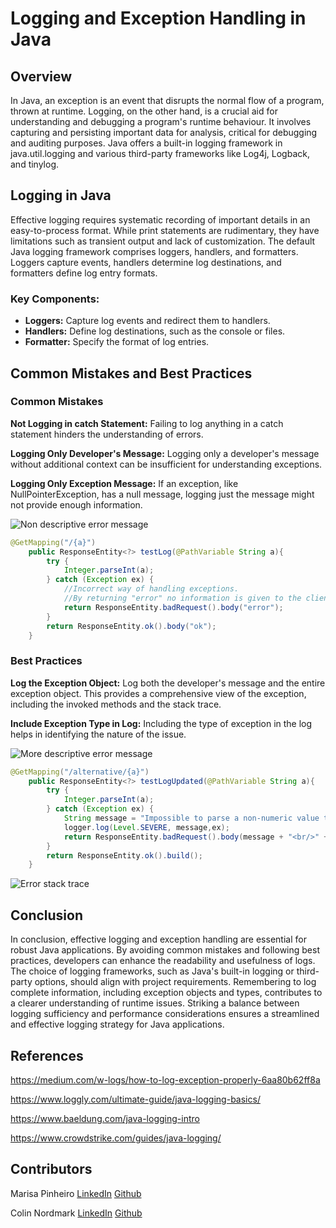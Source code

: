 # Logging and Exception Handling in Java

## Overview
In Java, an exception is an event that disrupts the normal flow of a program, thrown at runtime. Logging, on the other hand, is a crucial aid for understanding and debugging a program's runtime behaviour. It involves capturing and persisting important data for analysis, critical for debugging and auditing purposes. Java offers a built-in logging framework in java.util.logging and various third-party frameworks like Log4j, Logback, and tinylog.

## Logging in Java
Effective logging requires systematic recording of important details in an easy-to-process format. While print statements are rudimentary, they have limitations such as transient output and lack of customization. The default Java logging framework comprises loggers, handlers, and formatters. Loggers capture events, handlers determine log destinations, and formatters define log entry formats.


### Key Components:

- **Loggers:** Capture log events and redirect them to handlers.
- **Handlers:** Define log destinations, such as the console or files.
- **Formatter:** Specify the format of log entries.

## Common Mistakes and Best Practices

### Common Mistakes
**Not Logging in catch Statement:** Failing to log anything in a catch statement hinders the understanding of errors.

**Logging Only Developer's Message:** Logging only a developer's message without additional context can be insufficient for understanding exceptions.

**Logging Only Exception Message:** If an exception, like NullPointerException, has a null message, logging just the message might not provide enough information.


![Non descriptive error message](https://dev-to-uploads.s3.amazonaws.com/uploads/articles/4c3q2fllskp1npcybr3u.png)

```java
@GetMapping("/{a}")
    public ResponseEntity<?> testLog(@PathVariable String a){
        try {
            Integer.parseInt(a);
        } catch (Exception ex) {
            //Incorrect way of handling exceptions.
            //By returning "error" no information is given to the client.
            return ResponseEntity.badRequest().body("error");
        }
        return ResponseEntity.ok().body("ok");
    }
```

### Best Practices
**Log the Exception Object:** Log both the developer's message and the entire exception object. This provides a comprehensive view of the exception, including the invoked methods and the stack trace.

**Include Exception Type in Log:** Including the type of exception in the log helps in identifying the nature of the issue.


![More descriptive error message](https://dev-to-uploads.s3.amazonaws.com/uploads/articles/1lzhemr5uz5y2ylrychs.png)


```java
@GetMapping("/alternative/{a}")
    public ResponseEntity<?> testLogUpdated(@PathVariable String a){
        try {
            Integer.parseInt(a);
        } catch (Exception ex) {
            String message = "Impossible to parse a non-numeric value to integer.";
            logger.log(Level.SEVERE, message,ex);
            return ResponseEntity.badRequest().body(message + "<br/>" + ex);
        }
        return ResponseEntity.ok().build();
    }
```

![Error stack trace](https://dev-to-uploads.s3.amazonaws.com/uploads/articles/takfzj1tocq2xam2iwdk.png)

## Conclusion
In conclusion, effective logging and exception handling are essential for robust Java applications. By avoiding common mistakes and following best practices, developers can enhance the readability and usefulness of logs. The choice of logging frameworks, such as Java's built-in logging or third-party options, should align with project requirements. Remembering to log complete information, including exception objects and types, contributes to a clearer understanding of runtime issues. Striking a balance between logging sufficiency and performance considerations ensures a streamlined and effective logging strategy for Java applications.


## References
https://medium.com/w-logs/how-to-log-exception-properly-6aa80b62ff8a

https://www.loggly.com/ultimate-guide/java-logging-basics/

https://www.baeldung.com/java-logging-intro

https://www.crowdstrike.com/guides/java-logging/


## Contributors
Marisa Pinheiro
[LinkedIn](https://www.linkedin.com/in/marisa-pinheiro-833a12113/) [Github](https://github.com/Marisa-Pinheiro)

Colin Nordmark
[LinkedIn](https://www.linkedin.com/in/colinnordmark/)  [Github](https://github.com/colinnordmark)

